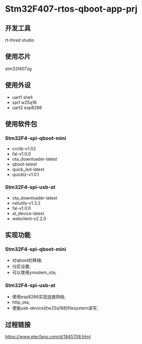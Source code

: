 # Stm32F407-rtos-qboot-app-prj

## 开发工具
rt-thred studio
## 使用芯片
stm32f407zg
## 使用外设
* uart1   shell
* spi1    w25q16 
* uart2   esp8266
## 使用软件包
### Stm32F4-spi-qboot-mini
* crclib-v1.02
* fal-v1.0.0
* ota_downloader-latest
* qboot-latest
* quick_led-latest
* quicklz-v1.0.1
### Stm32F4-spi-usb-at
* ota_downloader-latest
* netutils-v1.3.2
* fal-v1.0.0
* at_device-latest
* webclient-v2.2.0
## 实现功能
### Stm32F4-spi-qboot-mini
* 对qboot的移植;
* 分区设置;
* 可以使用ymodem_ota;
### Stm32F4-spi-usb-at
* 使用esp8266实现连接网络;
* http_ota;
* 使能usb-device对w25q16的filesystem读写;

## 过程链接
https://www.elecfans.com/d/1845708.html
